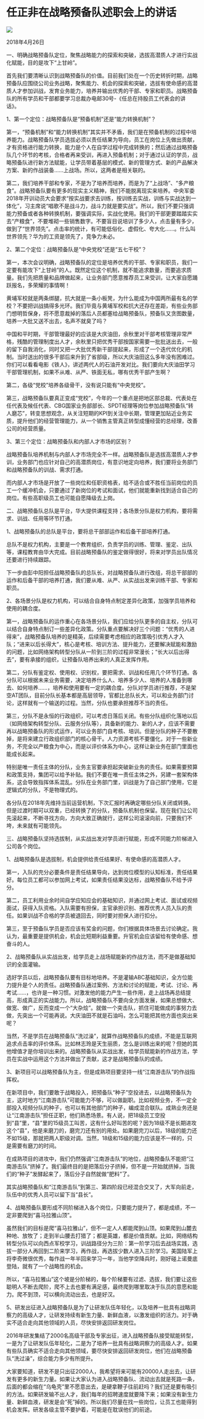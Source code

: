 # 任正非在战略预备队述职会上的讲话
<img class="pv" src="https://api.visitor.plantree.me/visitor-badge/pv?namespace=plantree.me&key=renzhengfei-speeches/任正非在战略预备队述职会上的讲话.md">



2018年4月26日



一、明确战略预备队定位，聚焦战略能力的探索和突破，选拔高潜质人才进行实战化赋能，目的是攻下“上甘岭”。

首先我们要清晰认识到战略预备队的价值。目前我们处在一个历史转折时期，战略预备队应围绕公司业务战略，聚焦能力、机会的探索和突破，选拔有使命感的高潜质人才参加训战，发育业务能力，培养并输出优秀的干部、专家和职员。战略预备队的所有学员和干部都要学习总裁办电邮30号-《任总在持股员工代表会的讲话》。

1、第一个定位：战略预备队是“预备机制”还是“能力转换机制”？

第一，“预备机制”和“能力转换机制”其实并不矛盾，我们是在预备机制的过程中培养能力。战略预备队学员选拔必须以责任结果为导向，员工在岗位上先做出贡献，才有资格进行能力转换，能力是个人在自学过程中完成转换的；然后通过战略预备队几个环节的考核，合格者再来受训，再进入预备机制；对于通过认证的学员，战略预备队进行新方法赋能，让学员带着基层的模式、新的管理方式、新的产品解决方案、新的作战装备……上战场。所以，这两者是相关联的。

第二，我们培养干部和专家，不是为了培养而培养，而是为了“上战场”、“多产粮食”。战略预备队要有更多的现实主义精神，我们不能脱离现实来培养。中央军委2018年开训动员大会要求“按实战要求去训练，按训练去实战，训练与实战达到一体化”，习主席说“唱歌不是战斗力，战斗力就是要实战”。所以，我们不要只强调能力预备或者各种转换机制，要强调实际，实战化使用。我们的干部更要踏踏实实去“产粮食”，不要堆砌一些销售数字。不要盲目说培训了多少人，点击量有多少，做到了“世界领先”。点击率的统计，有可能低俗化、虚假化、夸大化……。什么叫世界领先？华为的工资是领先了，竞争力未必。

2、第二个定位：战略预备队是“中央党校”还是“五七干校”？

第一，本次会议明确，战略预备队的定位是培养优秀的干部、专家和职员，我们一定要有能攻下“上甘岭”的人。既然定位这个机制，就不能追求数量，而要追求质量。我们先把质量和品牌做起来，让业务部门愿意推荐员工来受训，让大家自愿踊跃报名，多荣耀的事情啊！

黄埔军校就是两条绑腿，抗大就是一条小板凳，为什么能成为中国两所最有名的学校？不要把训战搞得多光环。我们毕竟与黄埔军校和抗大还存在差距，有些业务部门想明哲保身，将不愿意裁掉的落后人员都塞给战略预备队，预备队又贪图数量，培养一大批又送不出去，名声不就臭了吗？

中国和平时期，干部管理最好的应该是大庆油田，余秋里对干部考核管理非常严格，残酷的管理制度出人才，余秋里只把优秀干部按国家需要一批批送出去，一般的留下自我消化，同时又把一大批优秀新干部提起来，形成了一个迭代优化的机制。当时送出的很多干部后来升到了省部级，所以大庆油田这么多年没有困难过。你们可以看看电影《铁人》，讲述两代人的石油开发对比。我们要向大庆油田学习干部管理机制，如果不从难、从严、铁面无私，哪有优秀干部产生啊？

第二，各级“党校”培养各级骨干，没有说只能有“中央党校”。

第三，战略预备队要真正变成“党校”，今年的一个重点是把地区部总裁、代表处在任代表及候任代表、CBG国家业务部部长、SPDT经理等岗位参加战略预备队“转人磨芯”，转变思想观念，从关注短期的KPI到关注中长期，管理更加贴近业务实质，提升他们的经营管理能力，从一个销售主管真正转型成懂经营的总经理，改善公司的经营质量。

3、第三个定位：战略预备队和内部人才市场的区别？

战略预备队培养机制与内部人才市场完全不一样。战略预备队是选拔高潜质人才参训，业务部门也应针对自己的高潜质岗位，有意识地定向培养，我们要将业务部门和战略预备队的训战、需求打通。

而内部人才市场是开放了一些岗位和任职资格表，给不适合或不胜任当前岗位的员工一个缓冲机会，只要通过了新岗位的考试和面试，他们就能重新找到适合自己的岗位。有些高职级员工也可能自愿降级去上岗。

二、战略预备队总队是平台，华大提供课程支持；各场景分队是权力机构，要将需求、训战、任用等环节打通。

1、战略预备队的总队是平台，要将总干部部运作和后备干部培养打通。

总队不是权力机构，主要是一个教育组织，负责学员的训练、管理、鉴定、出队等，课程教育由华大完成。目前战略预备队的鉴定做得很好，将来对学员出队情况还要进行持续跟踪。

下一步由彭中阳担任战略预备队的总队长，对战略预备队进行改组，将总干部部的运作和后备干部的培养打通，我们要从难、从严、从实战出发来训练干部、专家和职员。

2、各场景分队是权力机构，可以结合自身特点制定差异化政策，加强学员培养和使用的耦合度。

第一，战略预备队的运作重心在各场景分队，我们应给分队更多的自主权，分队可以结合自身特点制订一些差异化政策。分队重点要解决好三个问题：“优秀的人进得来”，战略预备队培养的是精英，后续需要考虑相应的政策吸引优秀人才入队；“进来以后长得大”，核心是考核、培训方法、提升能力，还要解决赋能和激励的问题，比如网络架构转型分队从一阶到三阶的过程非常漫长；“长大以后出得去”，要有承接的组织，让预备队培养出来的人真正发挥作用。

第二，分队有鉴定权、使用权、识别权，要把需求、训战和任用几个环节打通。各分队可以根据未来业务需要，决定培养什么人、培养多少人、培养的人准备到哪去、如何培养……，培养和使用要有一定的耦合度。分队对学员进行推荐，不是架空AT团队，目前分队长基本都是高层领导，官都比总队长大，可以和业务部门讨论，这样就有一个输送的过程。当然，分队也要承担推荐不当的责任。

第三，分队不是永恒的行政组织，可以考虑日落后关闭。有些分队组织化落地以后（如网络架构转型分队、云服务分队等），具备新的能力、新的人才，应该不需要再以战略预备队的形式运作，可以业务部门自考核、培训。但是分队的种子不要散掉，是将来建立行政组织部门的核心骨干。人力资源考核不要僵化，对于一些新业务，不完全以产粮食为中心，而是以评价体系为中心，这样让新业务在部门里面也能成长起来。

特别是唯一责任主体的分队，业务主官要承担起突破新业务的责任。如果需要预算和政策支持，集团可以给予补贴。我们不要在唯一责任主体之外，另建一套架构体系，这会导致指挥体系混乱。分队在业务部门里，训战是为了自己部门使用，它是逻辑式的分队，不是物理式的。

各分队在2018年先维持当前运营机制，下次汇报时再确定哪些分队关闭或转换。但是过渡时期可以双重，已经转换了的分队，预备队机制也保留。现在我们让公司先滚起来，不断寻找方向，方向大致正确就行，这样公司滚滚向前，只要我们不垮，未来就有可能领先。

三、战略预备队坚持选拔制，从实战出发对学员进行赋能，形成不同能力阶梯进入公司各个岗位。

1、战略预备队是选拔制，机会提供给责任结果好、有使命感的高潜质人才。

第一，入队的充分必要条件是责任结果导向，达到岗位模型的认知标准，责任结果好。每位员工都可以参加网上考试，如果责任结果没达标，战略预备队不给予评分。

第二，员工利用业余时间自学应知应会的基础知识，并通过网上考试、面试或视频面试，获得入队资格。入队需要有担保，主官承担识别、推荐优秀人员入队的责任。如果训战不合格的学员被退回去，同时要对担保人进行扣分。

第三，至于预备队学员是否应该有奖金的问题，你们根据具体场景去讨论确定。我认为，最重要是提供机会，机会比短期利益重要。升官机会应该留给有使命感、想奋斗的人。

2、战略预备队从实战出发，给学员走上战场赋能新的作战方法，而不是做基础知识的全面灌输。

选好学员以后，战略预备队要有目标地培养。不是灌输ABC基础知识，全方位能力提升是个人的责任。战略预备队通过案例、方法和讨论的赋能，考试、讨论、再考试……，也许是一种习惯。对激发他的能力产生一些作用，走上战场再总结提高，形成真正的实战能力。所以，战略预备队不要向全方面发展，如果总想做大、做宽、做广，反而变成一个“大杂烩”。就做一个突击队，抓住可能做成的事努力去做，先突出一个可能再说。大庆油田不就是石油吗，怎么可能把其他方面也突出来呢？

当然，不是学员在战略预备队“洗过澡”，就算作战略预备队的成绩，不能是互联网追求点击率的评价体系。比如林志玲是天生丽质，怎么是训练出来的呢？但她的其他增值才是你培训出来的。战略预备队从实战出发，给学员赋能新的作战方法，学员在实战中运用这个方法并做出了贡献，这才是战略预备队的成绩。

3、新项目可以战略预备队为主，但是成熟项目要坚持一线“江南游击队”的作战指挥权。

在新项目中，我们要敢于战略投入，把预备队“种子”空投进去，以战略预备队为主，这时地方“江南游击队”可能能力不够，可以做副职。比如视频业务，不一定全部投入视频分队的种子，也可以有其他部门的种子，编成混合联队。成熟业务还是让“江南游击队”担任正职，他们熟悉场景。有人说，把18级员工空投到“县”里，“县”里的15级员工叫苦，这有什么好叫苦的呢？因为18级不是长期进攻这个“县”，他是来磨刀的，磨完刀还有别的用处。如果磨完刀以后，18级的能力还不如15级，那就把两人职级对调。当然，18级和15级的能力应该是不一样的，只是需要有磨刀的时间。

在成熟项目的进攻中，我们仍然强调“江南游击队”的地位，战略预备队不能把“江南游击队”挤掉了。我们最终目的是把落后分子挤掉，但不是一开始就挤掉，当我们的“种子”发酵起来了，落后分子自然就做“肥料”了。

其实战略预备队和“江南游击队”到第三、第四阶段已经混合交叉了，大军向前走，队伍中的优秀人员可以留下当“县长”。

4、战略预备队要形成不同阶梯进入各个岗位，只要能力提升了，都是成绩，不一定非要爬到“喜马拉雅山顶”。

虽然我们的目标是爬“喜马拉雅山”，但不一定人人都能爬到山顶。如果爬到山麓去种地、放牧了；走到半山腰去打猎了；都是英雄，都是价值贡献。比如，网络结构转型分队可以向西点军校学习，训战路径分为三阶：第一阶学习后去战场实践，选拔一部分人再回到二阶来学习，再作战，再选拔少数人进入三阶学习。美国陆军上将李奇微很优秀，每作战一年半回来学习一年，当他学空降兵时，刚好碰上诺曼底登陆，就有了一个战略性的机会。

所以，“喜马拉雅山”这个坡是分阶梯的，每个阶梯要有过滤、选拔，我们要让这些聪明人不断去爬阶，爬不上去也要有满足感，最终爬到哪里取决于队员的意愿和能力。爬不到顶，可以横向流动出去，也是好汉。

5、研发出征进入战略预备队是为了让研发队伍年轻化，以及培养一批具有战略洞察力的高级人才，让研发持续有新生力量、新鲜血液，以激发组织的活力。对于确实不适合走向其他领域的人员，尽快安排返回研发岗位。

2016年研发集结了2000名高级干部及专家出征，进入战略预备队接受赋能转型，一是为了让研发队伍年轻化，二是为了培养一批具有战略洞察力的高级人才。如果有些队员确实不适合走向其他领域，要尽快安排返回研发岗位，他们在战略预备队“洗过澡”，综合能力多少有所提升。

大家要知道，研发不是只出征2000人，我希望将来可能有20000人走出去，让研发有更多的新生力量。如果让大家认为进入战略预备队、流动出去就是死路一条，后面的都会缩在“乌龟壳”里不愿意出去，是硬拿鞭子往前赶吗？我们还是要有吸引的方法。如果研发输不出人才，我们每年的招聘速度就要降下来；如果没有新生力量、新鲜血液，研发是会“死”掉的。所以我们尽量在找一些岗位，让员工也能得到机会发挥。研发各级主管不要护着，可能是在耽误他们的前途。
